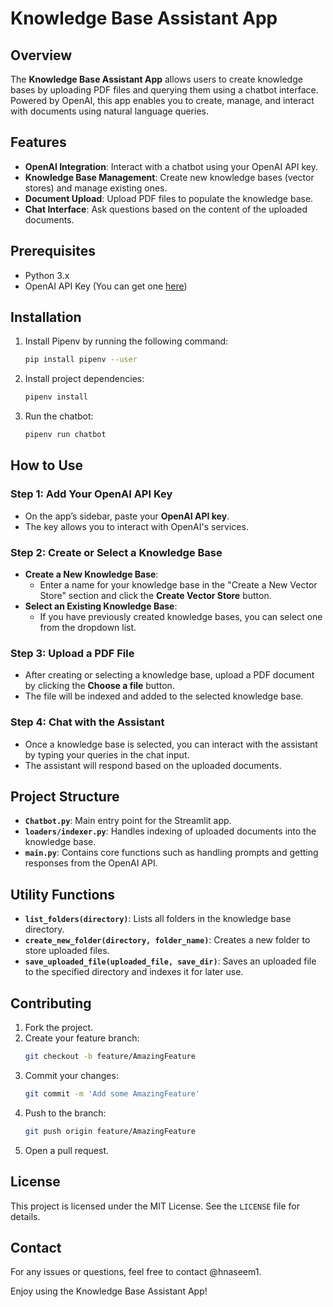 # Knowledge Base Assistant App

## Overview

The **Knowledge Base Assistant App** allows users to create knowledge bases by uploading PDF files and querying them using a chatbot interface. Powered by OpenAI, this app enables you to create, manage, and interact with documents using natural language queries.

## Features

- **OpenAI Integration**: Interact with a chatbot using your OpenAI API key.
- **Knowledge Base Management**: Create new knowledge bases (vector stores) and manage existing ones.
- **Document Upload**: Upload PDF files to populate the knowledge base.
- **Chat Interface**: Ask questions based on the content of the uploaded documents.
  
## Prerequisites

- Python 3.x
- OpenAI API Key (You can get one [here](https://platform.openai.com/account/api-keys))
  
## Installation

1. Install Pipenv by running the following command:

   ```bash
   pip install pipenv --user
   ```

2. Install project dependencies:

   ```bash
   pipenv install
   ```

3. Run the chatbot:

   ```bash
   pipenv run chatbot
   ```

## How to Use

### Step 1: Add Your OpenAI API Key
- On the app’s sidebar, paste your **OpenAI API key**.
- The key allows you to interact with OpenAI's services.

### Step 2: Create or Select a Knowledge Base
- **Create a New Knowledge Base**:
  - Enter a name for your knowledge base in the "Create a New Vector Store" section and click the **Create Vector Store** button.
- **Select an Existing Knowledge Base**:
  - If you have previously created knowledge bases, you can select one from the dropdown list.

### Step 3: Upload a PDF File
- After creating or selecting a knowledge base, upload a PDF document by clicking the **Choose a file** button.
- The file will be indexed and added to the selected knowledge base.

### Step 4: Chat with the Assistant
- Once a knowledge base is selected, you can interact with the assistant by typing your queries in the chat input.
- The assistant will respond based on the uploaded documents.

## Project Structure

- **`Chatbot.py`**: Main entry point for the Streamlit app.
- **`loaders/indexer.py`**: Handles indexing of uploaded documents into the knowledge base.
- **`main.py`**: Contains core functions such as handling prompts and getting responses from the OpenAI API.

## Utility Functions

- **`list_folders(directory)`**: Lists all folders in the knowledge base directory.
- **`create_new_folder(directory, folder_name)`**: Creates a new folder to store uploaded files.
- **`save_uploaded_file(uploaded_file, save_dir)`**: Saves an uploaded file to the specified directory and indexes it for later use.

## Contributing

1. Fork the project.
2. Create your feature branch:
   ```bash
   git checkout -b feature/AmazingFeature
   ```
3. Commit your changes:
   ```bash
   git commit -m 'Add some AmazingFeature'
   ```
4. Push to the branch:
   ```bash
   git push origin feature/AmazingFeature
   ```
5. Open a pull request.

## License

This project is licensed under the MIT License. See the `LICENSE` file for details.

## Contact

For any issues or questions, feel free to contact @hnaseem1.

Enjoy using the Knowledge Base Assistant App!
